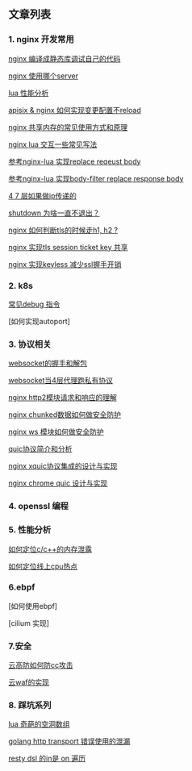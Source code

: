 ## 文章列表

### 1. nginx 开发常用
[nginx 编译成静态库调试自己的代码](nginx/nginx_as_static.md)

[nginx 使用哪个server](nginx/find_virtual_server.md)

[lua 性能分析](nginx/lua_performance.md)

[apisix & nginx 如何实现变更配置不reload](nginx/dyups_dyserver.md)

[nginx 共享内存的常见使用方式和原理](nginx/shm_example.md)

[nginx lua 交互一些常见写法](nginx/lua_c.md)

[参考nginx-lua 实现replace reqeust body](nginx/repalce_request_body.md)

[参考nginx-lua 实现body-filter replace response body](replace_response_body.md)

[4 7 层如果做ip传递的](nginx/server_addr.md)

[shutdown 为啥一直不退出？](nginx/shutdown.md)

[nginx 如何判断tls的时候走h1, h2 ?](nginx/ssl_h2.md)

[nginx 实现tls session ticket key 共享](nginx/session_ticket.md)

[nginx 实现keyless 减少ssl握手开销](nginx/keyless.md)


### 2. k8s
[常见debug 指令](k8s/debug.md)

[如何实现autoport]

### 3. 协议相关
[websocket的握手和解包](websocket/websocket_frame.md)

[websocket当4层代理跑私有协议](websocket/websocket_proxy.md)

[nginx http2模块请求和响应的理解](nginx/http2.md)

[nginx chunked数据如何做安全防护](nginx/chunked.md)

[nginx ws 模块如何做安全防护](nginx/ws_waf.md)

[quic协议简介和分析](nginx/xquic.md)

[nginx xquic协议集成的设计与实现](nginx/xquic.md)

[nginx chrome quic 设计与实现](nginx/chrome_quic.md)

### 4. openssl 编程


### 5. 性能分析

[如何定位c/c++的内存泄露](nginx/mem_leak.md)

[如何定位线上cpu热点](c/cpu_profile.md)

### 6.ebpf
[如何使用ebpf]

[cilium 实现]

### 7.安全
[云高防如何防cc攻击](waf/cc.md)

[云waf的实现](waf/waf.md)

### 8. 踩坑系列
[lua 奇葩的空洞数组](bug/lua_array.md)

[golang http transport 错误使用的泄漏](bug/golang_transport.md)

[resty dsl 的in是 on 遍历](bug/dsl.md)
